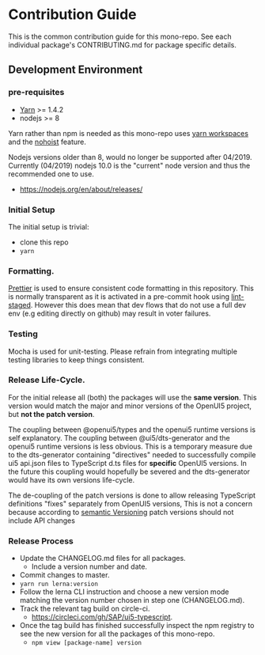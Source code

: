 # Contribution Guide

This is the common contribution guide for this mono-repo.
See each individual package's CONTRIBUTING.md for package specific details.

## Development Environment

### pre-requisites

- [Yarn](https://yarnpkg.com/lang/en/docs/install/) >= 1.4.2
- nodejs >= 8

Yarn rather than npm is needed as this mono-repo uses [yarn workspaces](https://yarnpkg.com/lang/en/docs/workspaces/)
and the [nohoist](https://yarnpkg.com/blog/2018/02/15/nohoist/) feature.

Nodejs versions older than 8, would no longer be supported after 04/2019.
Currently (04/2019) nodejs 10.0 is the "current" node version and thus the recommended one to use.

- https://nodejs.org/en/about/releases/

### Initial Setup

The initial setup is trivial:

- clone this repo
- `yarn`

### Formatting.

[Prettier](https://prettier.io/) is used to ensure consistent code formatting in this repository.
This is normally transparent as it is activated in a pre-commit hook using [lint-staged](https://github.com/okonet/lint-staged).
However this does mean that dev flows that do not use a full dev env (e.g editing directly on github)
may result in voter failures.

### Testing

Mocha is used for unit-testing.
Please refrain from integrating multiple testing libraries to keep things consistent.

### Release Life-Cycle.

For the initial release all (both) the packages will use the **same version**.
This version would match the major and minor versions of the OpenUI5 project, but **not the patch version**.

The coupling between @openui5/types and the openui5 runtime versions is self explanatory.
The coupling between @ui5/dts-generator and the openui5 runtime versions is less obvious.
This is a temporary measure due to the dts-generator containing "directives" needed
to successfully compile ui5 api.json files to TypeScript d.ts files for **specific** OpenUI5 versions.
In the future this coupling would hopefully be severed and the dts-generator would have its own versions life-cycle.

The de-coupling of the patch versions is done to allow releasing TypeScript definitions "fixes" separately from
OpenUI5 versions, This is not a concern because according to [semantic Versioning][semver] patch versions should not include API changes

### Release Process

- Update the CHANGELOG.md files for all packages.
  - Include a version number and date.
- Commit changes to master.
- `yarn run lerna:version`
- Follow the lerna CLI instruction and choose a new version mode matching the version number
  chosen in step one (CHANGELOG.md).
- Track the relevant tag build on circle-ci.
  - https://circleci.com/gh/SAP/ui5-typescript.
- Once the tag build has finished successfully inspect the npm registry to see the new version
  for all the packages of this mono-repo.
  - `npm view [package-name] version`

[semver]: https://semver.org/#semantic-versioning-200
